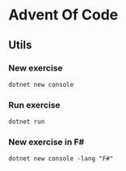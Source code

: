 # Advent Of Code

## Utils

### New exercise

```
dotnet new console
```


### Run exercise

```
dotnet run
```

### New exercise in F#

```
dotnet new console -lang "F#"
```